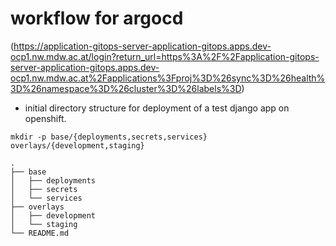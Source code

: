 # workflow for argocd

(https://application-gitops-server-application-gitops.apps.dev-ocp1.nw.mdw.ac.at/login?return_url=https%3A%2F%2Fapplication-gitops-server-application-gitops.apps.dev-ocp1.nw.mdw.ac.at%2Fapplications%3Fproj%3D%26sync%3D%26health%3D%26namespace%3D%26cluster%3D%26labels%3D)

- initial directory structure for deployment of a test django app on openshift.

```
mkdir -p base/{deployments,secrets,services} overlays/{development,staging}

.
├── base
│   ├── deployments
│   ├── secrets
│   └── services
├── overlays
│   ├── development
│   └── staging
└── README.md
```
